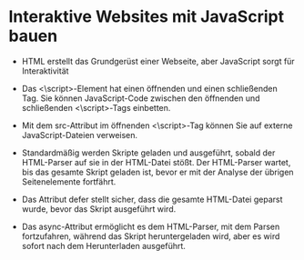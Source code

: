 <h1>Interaktive Websites mit JavaScript bauen</h1>

* HTML erstellt das Grundgerüst einer Webseite, aber JavaScript sorgt für Interaktivität

* Das <\script>-Element hat einen öffnenden und einen schließenden Tag. Sie können JavaScript-Code zwischen den öffnenden und schließenden <\script>-Tags einbetten.

* Mit dem src-Attribut im öffnenden <\script>-Tag können Sie auf externe JavaScript-Dateien verweisen.

* Standardmäßig werden Skripte geladen und ausgeführt, sobald der HTML-Parser auf sie in der HTML-Datei stößt. Der HTML-Parser wartet, bis das gesamte Skript geladen ist, bevor er mit der Analyse der übrigen Seitenelemente fortfährt.

* Das Attribut defer stellt sicher, dass die gesamte HTML-Datei geparst wurde, bevor das Skript ausgeführt wird.

* Das async-Attribut ermöglicht es dem HTML-Parser, mit dem Parsen fortzufahren, während das Skript heruntergeladen wird, aber es wird sofort nach dem Herunterladen ausgeführt.